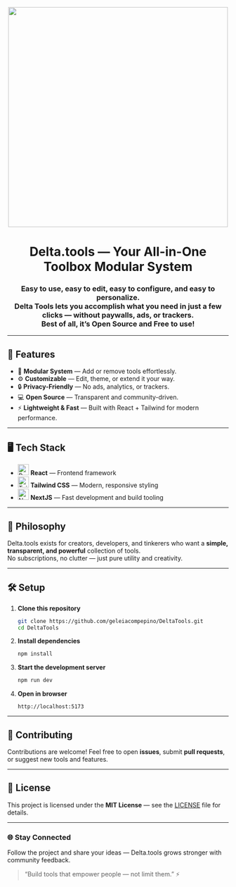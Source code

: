 <p align="center">
  <img src="https://github.com/user-attachments/assets/699c7eff-c64f-4185-a962-d4443d8ec0fb" width="500" height="500"></img>
</p>

<h1 align="center"> Delta.tools — Your All-in-One Toolbox Modular System</h1>

<h3 align="center">
  <b>Easy to use, easy to edit, easy to configure, and easy to personalize.</b><br>
  Delta Tools lets you accomplish what you need in just a few clicks — without <b>paywalls</b>, <b>ads</b>, or <b>trackers</b>.<br>
  Best of all, it’s <b>Open Source</b> and <b>Free to use!</b>
</h3>

---

## 🚀 Features

- 🧰 **Modular System** — Add or remove tools effortlessly.  
- ⚙️ **Customizable** — Edit, theme, or extend it your way.  
- 🔒 **Privacy-Friendly** — No ads, analytics, or trackers.  
- 💻 **Open Source** — Transparent and community-driven.  
- ⚡ **Lightweight & Fast** — Built with React + Tailwind for modern performance.

---

## 🖥️ Tech Stack

- <img alt="React Logo" src="https://raw.githubusercontent.com/marwin1991/profile-technology-icons/refs/heads/main/icons/react.png" width="25"> **React** — Frontend framework  
- <img alt="TailwindCSS Logo" src="https://raw.githubusercontent.com/marwin1991/profile-technology-icons/refs/heads/main/icons/tailwind_css.png" width="25"> **Tailwind CSS** — Modern, responsive styling  
- <img alt="NextJS Logo" src="https://raw.githubusercontent.com/marwin1991/profile-technology-icons/refs/heads/main/icons/next_js.png" width="25"> **NextJS** — Fast development and build tooling

---

## 🧠 Philosophy

Delta.tools exists for creators, developers, and tinkerers who want a **simple, transparent, and powerful** collection of tools.  
No subscriptions, no clutter — just pure utility and creativity.

---

## 🛠️ Setup

1. **Clone this repository**
   ```bash
   git clone https://github.com/geleiacompepino/DeltaTools.git
   cd DeltaTools
   ```

2. **Install dependencies**

   ```bash
   npm install
   ```

3. **Start the development server**

   ```bash
   npm run dev
   ```

4. **Open in browser**

   ```
   http://localhost:5173
   ```

---

## 🤝 Contributing

Contributions are welcome!
Feel free to open **issues**, submit **pull requests**, or suggest new tools and features.

---

## 🪪 License

This project is licensed under the **MIT License** — see the [LICENSE](./LICENSE) file for details.

---

### 🌐 Stay Connected

Follow the project and share your ideas — Delta.tools grows stronger with community feedback.

> “Build tools that empower people — not limit them.” ⚡

